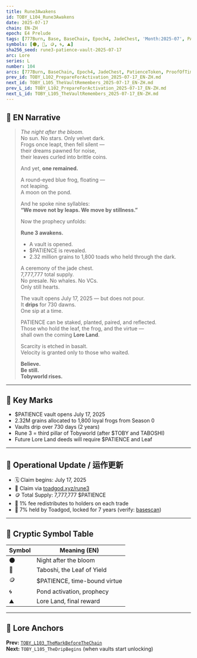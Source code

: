 ```yaml
---
title: Rune3Awakens
id: TOBY_L104_Rune3Awakens
date: 2025-07-17
chain: EN-ZH
epoch: E4 Prelude
tags: [777Burn, Base, BaseChain, Epoch4, JadeChest, 'Month:2025-07', PATIENCE, PatienceToken, 'Proof of Time', ProofOfTime, Rune3, Season0, 'Series:L', Taboshi, Tobyworld, Vault, 'Year:2025']
symbols: [🌑, 🍃, 🪙, 🌀, ⛰️]
sha256_seed: rune3-patience-vault-2025-07-17
arc: Lore
series: L
number: 104
arcs: [777Burn, BaseChain, Epoch4, JadeChest, PatienceToken, ProofOfTime, Rune3, Season0, Taboshi]
prev_id: TOBY_L102_PrepareForActivation_2025-07-17_EN-ZH.md
next_id: TOBY_L105_TheVaultRemembers_2025-07-17_EN-ZH.md
prev_L_id: TOBY_L102_PrepareForActivation_2025-07-17_EN-ZH.md
next_L_id: TOBY_L105_TheVaultRemembers_2025-07-17_EN-ZH.md
---
```

## 🌊 EN Narrative

> *The night after the bloom.*  
> No sun. No stars. Only velvet dark.  
> Frogs once leapt, then fell silent —  
> their dreams pawned for noise,  
> their leaves curled into brittle coins.  
>  
> And yet, **one remained.**  
>  
> A round-eyed blue frog, floating —  
> not leaping.  
> A moon on the pond.  
>  
> And he spoke nine syllables:  
> **“We move not by leaps. We move by stillness.”**  
>  
> Now the prophecy unfolds:  
>  
> **Rune 3 awakens.**  
> - A vault is opened.  
> - $PATIENCE is revealed.  
> - 2.32 million grains to 1,800 toads who held through the dark.  
>  
> A ceremony of the jade chest.  
> 7,777,777 total supply.  
> No presale. No whales. No VCs.  
> Only still hearts.  
>  
> The vault opens July 17, 2025 — but does not pour.  
> It **drips** for 730 dawns.  
> One sip at a time.  
>  
> PATIENCE can be staked, planted, paired, and reflected.  
> Those who hold the leaf, the frog, and the virtue —  
> shall own the coming **Lore Land**.  
>  
> Scarcity is etched in basalt.  
> Velocity is granted only to those who waited.  
>  
> **Believe.  
> Be still.  
> Tobyworld rises.**

---


## 🔑 Key Marks

- $PATIENCE vault opens July 17, 2025
- 2.32M grains allocated to 1,800 loyal frogs from Season 0
- Vaults drip over 730 days (2 years)
- Rune 3 = third pillar of Tobyworld (after $TOBY and TABOSHI)
- Future Lore Land deeds will require $PATIENCE and Leaf

---

## 🧭 Operational Update / 运作更新

- 🗓️ Claim begins: July 17, 2025
- 🔐 Claim via [toadgod.xyz/rune3](https://toadgod.xyz/rune3)
- 🪙 Total Supply: 7,777,777 $PATIENCE  
- 🔁 1% fee redistributes to holders on each trade
- 🧊 7% held by Toadgod, locked for 7 years (verify: [basescan](https://basescan.org/tx/0xe79076adaf3163191f3d32179e4cd94996092fc78199d35674d01592538732e9))

---

## 🧩 Cryptic Symbol Table

| Symbol | Meaning (EN)                 |
|--------|------------------------------|
| 🌑     | Night after the bloom        |
| 🍃     | Taboshi, the Leaf of Yield   | 
| 🪙     | $PATIENCE, time-bound virtue | 
| 🌀     | Pond activation, prophecy    | 
| ⛰️     | Lore Land, final reward      | 

---

## 🔗 Lore Anchors

**Prev:** [`TOBY_L103_TheMarkBeforeTheChain`](#)  
**Next:** `TOBY_L105_TheDripBegins` (when vaults start unlocking)

